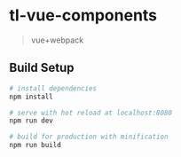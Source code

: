 # tl-vue-components

> vue+webpack

## Build Setup

``` bash
# install dependencies
npm install

# serve with hot reload at localhost:8080
npm run dev

# build for production with minification
npm run build


